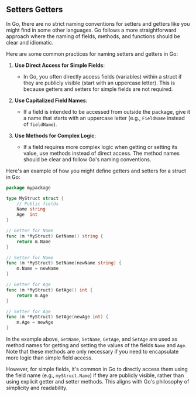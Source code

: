 ## Setters Getters

In Go, there are no strict naming conventions for setters and getters like you might find in some other languages. Go follows a more straightforward approach where the naming of fields, methods, and functions should be clear and idiomatic.

Here are some common practices for naming setters and getters in Go:

1. **Use Direct Access for Simple Fields**:
   - In Go, you often directly access fields (variables) within a struct if they are publicly visible (start with an uppercase letter). This is because getters and setters for simple fields are not required.

2. **Use Capitalized Field Names**:
   - If a field is intended to be accessed from outside the package, give it a name that starts with an uppercase letter (e.g., `FieldName` instead of `fieldName`).

3. **Use Methods for Complex Logic**:
   - If a field requires more complex logic when getting or setting its value, use methods instead of direct access. The method names should be clear and follow Go's naming conventions.

Here's an example of how you might define getters and setters for a struct in Go:

```go
package mypackage

type MyStruct struct {
    // Public fields
    Name string
    Age  int
}

// Getter for Name
func (m *MyStruct) GetName() string {
    return m.Name
}

// Setter for Name
func (m *MyStruct) SetName(newName string) {
    m.Name = newName
}

// Getter for Age
func (m *MyStruct) GetAge() int {
    return m.Age
}

// Setter for Age
func (m *MyStruct) SetAge(newAge int) {
    m.Age = newAge
}
```

In the example above, `GetName`, `SetName`, `GetAge`, and `SetAge` are used as method names for getting and setting the values of the fields `Name` and `Age`. Note that these methods are only necessary if you need to encapsulate more logic than simple field access.

However, for simple fields, it's common in Go to directly access them using the field name (e.g., `myStruct.Name`) if they are publicly visible, rather than using explicit getter and setter methods. This aligns with Go's philosophy of simplicity and readability.